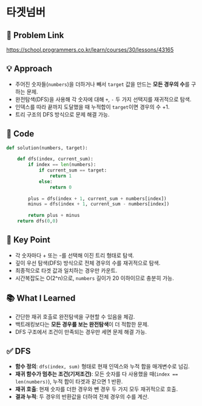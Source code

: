 
#  타겟넘버

## 🔗 Problem Link  
https://school.programmers.co.kr/learn/courses/30/lessons/43165

## 💡 Approach  
- 주어진 숫자들(`numbers`)을 더하거나 빼서 `target` 값을 만드는 **모든 경우의 수**를 구하는 문제.
- 완전탐색(DFS)을 사용해 각 숫자에 대해 `+`, `-` 두 가지 선택지를 재귀적으로 탐색.
- 인덱스를 따라 끝까지 도달했을 때 누적합이 `target`이면 경우의 수 +1.
- 트리 구조의 DFS 방식으로 문제 해결 가능.

## 🧾 Code  
```python
def solution(numbers, target):
    
    def dfs(index, current_sum):
        if index == len(numbers):
            if current_sum == target:
                return 1
            else:
                return 0
        
        plus = dfs(index + 1, current_sum + numbers[index])
        minus = dfs(index + 1, current_sum - numbers[index])
        
        return plus + minus
    return dfs(0,0)

```

## 🎯 Key Point  
- 각 숫자마다 + 또는 -를 선택해 이진 트리 형태로 탐색.
- 깊이 우선 탐색(DFS) 방식으로 전체 경우의 수를 재귀적으로 탐색.
- 최종적으로 타겟 값과 일치하는 경우만 카운트.
- 시간복잡도는 O(2^n)으로, `numbers` 길이가 20 이하이므로 충분히 가능.

## 📚 What I Learned  
- 간단한 재귀 호출로 완전탐색을 구현할 수 있음을 체감.
- 백트래킹보다는 **모든 경우를 보는 완전탐색**이 더 적합한 문제.
- DFS 구조에서 조건이 만족되는 경우만 세면 문제 해결 가능.

## ✅ DFS 
- **함수 정의**: `dfs(index, sum)` 형태로 현재 인덱스와 누적 합을 매개변수로 넘김.
- **재귀 함수가 멈추는 조건(기저조건)**: 모든 숫자를 다 사용했을 때(`index == len(numbers)`), 누적 합이 타겟과 같으면 1 반환.
- **재귀 호출**: 현재 숫자를 더한 경우와 뺀 경우 두 가지 모두 재귀적으로 호출.
- **결과 누적**: 두 경우의 반환값을 더하여 전체 경우의 수를 계산.